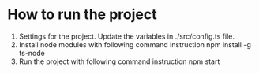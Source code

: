 # How to run the project

1. Settings for the project.
   Update the variables in ./src/config.ts file.
2. Install node modules with following command instruction
   npm install -g ts-node
3. Run the project with following command instruction
   npm start

